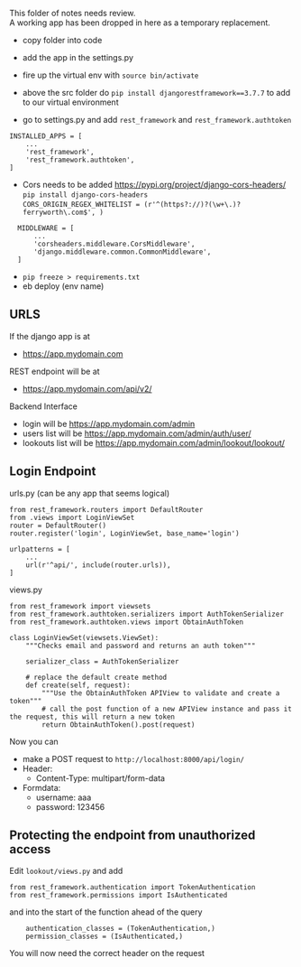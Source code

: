 This folder of notes needs review.<br/>
A working app has been dropped in here as a temporary replacement.

- copy folder into code
- add the app in the settings.py

- fire up the virtual env with `source bin/activate`
- above the src folder do `pip install djangorestframework==3.7.7` to add to our virtual environment
- go to settings.py and add `rest_framework` and `rest_framework.authtoken`

```
INSTALLED_APPS = [
    ...
    'rest_framework',
    'rest_framework.authtoken',
]
```

- Cors needs to be added https://pypi.org/project/django-cors-headers/<br/>
  `pip install django-cors-headers`<br/>
  `CORS_ORIGIN_REGEX_WHITELIST = (r'^(https?://)?(\w+\.)?ferryworth\.com$', )`

```  
  MIDDLEWARE = [
      ...
      'corsheaders.middleware.CorsMiddleware',
      'django.middleware.common.CommonMiddleware',
  ]
```

- `pip freeze > requirements.txt`
- eb deploy (env name)


## URLS 

If the django app is at 
- https://app.mydomain.com

REST endpoint will be at 
- https://app.mydomain.com/api/v2/

Backend Interface
- login will be https://app.mydomain.com/admin
- users list will be https://app.mydomain.com/admin/auth/user/
- lookouts list will be https://app.mydomain.com/admin/lookout/lookout/


## Login Endpoint

urls.py (can be any app that seems logical)

```
from rest_framework.routers import DefaultRouter
from .views import LoginViewSet
router = DefaultRouter()
router.register('login', LoginViewSet, base_name='login')

urlpatterns = [
    ...
    url(r'^api/', include(router.urls)),
]
```


views.py

```
from rest_framework import viewsets
from rest_framework.authtoken.serializers import AuthTokenSerializer
from rest_framework.authtoken.views import ObtainAuthToken

class LoginViewSet(viewsets.ViewSet):
    """Checks email and password and returns an auth token"""

    serializer_class = AuthTokenSerializer

    # replace the default create method
    def create(self, request):
        """Use the ObtainAuthToken APIView to validate and create a token"""
        # call the post function of a new APIView instance and pass it the request, this will return a new token
        return ObtainAuthToken().post(request)
```

Now you can 
- make a POST request to `http://localhost:8000/api/login/`
- Header: 
  - Content-Type: multipart/form-data
- Formdata: 
  - username: aaa
  - password: 123456


## Protecting the endpoint from unauthorized access

Edit `lookout/views.py` and add

```
from rest_framework.authentication import TokenAuthentication
from rest_framework.permissions import IsAuthenticated
```

and into the start of the function ahead of the query

```
    authentication_classes = (TokenAuthentication,)
    permission_classes = (IsAuthenticated,)
```

You will now need the correct header on the request
